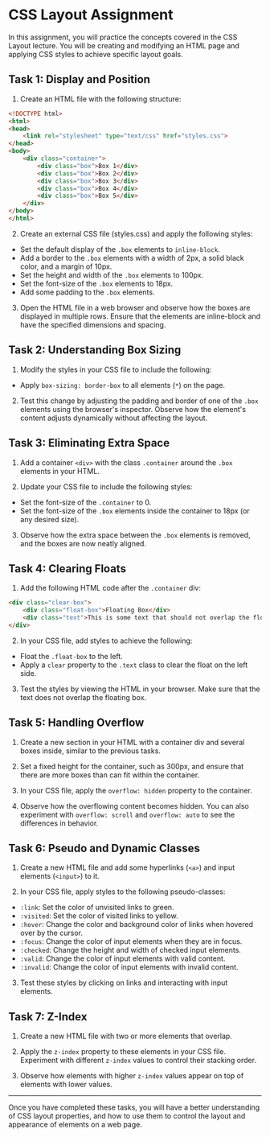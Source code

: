 # CSS Layout Assignment

In this assignment, you will practice the concepts covered in the CSS Layout lecture. You will be creating and modifying an HTML page and applying CSS styles to achieve specific layout goals.

## Task 1: Display and Position

1. Create an HTML file with the following structure:

```html
<!DOCTYPE html>
<html>
<head>
    <link rel="stylesheet" type="text/css" href="styles.css">
</head>
<body>
    <div class="container">
        <div class="box">Box 1</div>
        <div class="box">Box 2</div>
        <div class="box">Box 3</div>
        <div class="box">Box 4</div>
        <div class="box">Box 5</div>
    </div>
</body>
</html>
```

2. Create an external CSS file (styles.css) and apply the following styles:

- Set the default display of the `.box` elements to `inline-block`.
- Add a border to the `.box` elements with a width of 2px, a solid black color, and a margin of 10px.
- Set the height and width of the `.box` elements to 100px.
- Set the font-size of the `.box` elements to 18px.
- Add some padding to the `.box` elements.

3. Open the HTML file in a web browser and observe how the boxes are displayed in multiple rows. Ensure that the elements are inline-block and have the specified dimensions and spacing.

## Task 2: Understanding Box Sizing

1. Modify the styles in your CSS file to include the following:

- Apply `box-sizing: border-box` to all elements (`*`) on the page.

2. Test this change by adjusting the padding and border of one of the `.box` elements using the browser's inspector. Observe how the element's content adjusts dynamically without affecting the layout.

## Task 3: Eliminating Extra Space

1. Add a container `<div>` with the class `.container` around the `.box` elements in your HTML.

2. Update your CSS file to include the following styles:

- Set the font-size of the `.container` to 0.
- Set the font-size of the `.box` elements inside the container to 18px (or any desired size).

3. Observe how the extra space between the `.box` elements is removed, and the boxes are now neatly aligned.

## Task 4: Clearing Floats

1. Add the following HTML code after the `.container` div:

```html
<div class="clear-box">
    <div class="float-box">Floating Box</div>
    <div class="text">This is some text that should not overlap the floating box.</div>
</div>
```

2. In your CSS file, add styles to achieve the following:

- Float the `.float-box` to the left.
- Apply a `clear` property to the `.text` class to clear the float on the left side.

3. Test the styles by viewing the HTML in your browser. Make sure that the text does not overlap the floating box.

## Task 5: Handling Overflow

1. Create a new section in your HTML with a container div and several boxes inside, similar to the previous tasks.

2. Set a fixed height for the container, such as 300px, and ensure that there are more boxes than can fit within the container.

3. In your CSS file, apply the `overflow: hidden` property to the container.

4. Observe how the overflowing content becomes hidden. You can also experiment with `overflow: scroll` and `overflow: auto` to see the differences in behavior.

## Task 6: Pseudo and Dynamic Classes

1. Create a new HTML file and add some hyperlinks (`<a>`) and input elements (`<input>`) to it.

2. In your CSS file, apply styles to the following pseudo-classes:

- `:link`: Set the color of unvisited links to green.
- `:visited`: Set the color of visited links to yellow.
- `:hover`: Change the color and background color of links when hovered over by the cursor.
- `:focus`: Change the color of input elements when they are in focus.
- `:checked`: Change the height and width of checked input elements.
- `:valid`: Change the color of input elements with valid content.
- `:invalid`: Change the color of input elements with invalid content.

3. Test these styles by clicking on links and interacting with input elements.

## Task 7: Z-Index

1. Create a new HTML file with two or more elements that overlap.

2. Apply the `z-index` property to these elements in your CSS file. Experiment with different `z-index` values to control their stacking order.

3. Observe how elements with higher `z-index` values appear on top of elements with lower values.

---

Once you have completed these tasks, you will have a better understanding of CSS layout properties, and how to use them to control the layout and appearance of elements on a web page.
